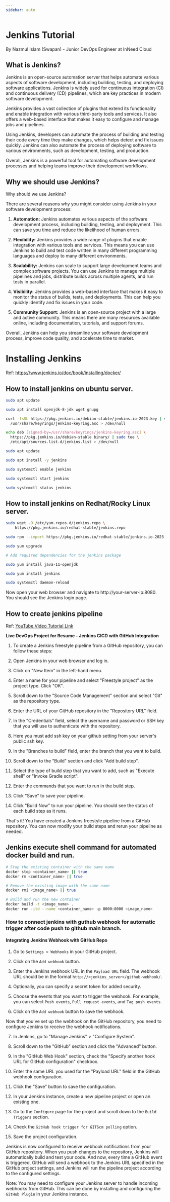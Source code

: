 ```yaml
---
sidebar: auto
---
```


# Jenkins Tutorial

By Nazmul Islam (Swapan) - Junior DevOps Engineer at InNeed Cloud

## What is Jenkins?

Jenkins is an open-source automation server that helps automate various aspects of software development, including building, testing, and deploying software applications. Jenkins is widely used for continuous integration (CI) and continuous delivery (CD) pipelines, which are key practices in modern software development.

Jenkins provides a vast collection of plugins that extend its functionality and enable integration with various third-party tools and services. It also offers a web-based interface that makes it easy to configure and manage jobs and pipelines.

Using Jenkins, developers can automate the process of building and testing their code every time they make changes, which helps detect and fix issues quickly. Jenkins can also automate the process of deploying software to various environments, such as development, testing, and production.

Overall, Jenkins is a powerful tool for automating software development processes and helping teams improve their development workflows.

## Why we should use Jenkins?

Why should we use Jenkins?

There are several reasons why you might consider using Jenkins in your software development process:

1. **Automation:** Jenkins automates various aspects of the software development process, including building, testing, and deployment. This can save you time and reduce the likelihood of human errors.

2. **Flexibility:** Jenkins provides a wide range of plugins that enable integration with various tools and services. This means you can use Jenkins to build and test code written in many different programming languages and deploy to many different environments.

3. **Scalability:** Jenkins can scale to support large development teams and complex software projects. You can use Jenkins to manage multiple pipelines and jobs, distribute builds across multiple agents, and run tests in parallel.

4. **Visibility:** Jenkins provides a web-based interface that makes it easy to monitor the status of builds, tests, and deployments. This can help you quickly identify and fix issues in your code.

5. **Community Support:** Jenkins is an open-source project with a large and active community. This means there are many resources available online, including documentation, tutorials, and support forums.

Overall, Jenkins can help you streamline your software development process, improve code quality, and accelerate time to market.

# Installing Jenkins

Ref: https://www.jenkins.io/doc/book/installing/docker/

## How to install jenkins on ubuntu server.

```sh
sudo apt update

sudo apt install openjdk-8-jdk wget gnupg

curl -fsSL https://pkg.jenkins.io/debian-stable/jenkins.io-2023.key | sudo tee \
  /usr/share/keyrings/jenkins-keyring.asc > /dev/null

echo deb [signed-by=/usr/share/keyrings/jenkins-keyring.asc] \
  https://pkg.jenkins.io/debian-stable binary/ | sudo tee \
  /etc/apt/sources.list.d/jenkins.list > /dev/null

sudo apt update

sudo apt install -y jenkins

sudo systemctl enable jenkins

sudo systemctl start jenkins

sudo systemctl status jenkins
```

## How to install jenkins on Redhat/Rocky Linux server.

```sh
sudo wget -O /etc/yum.repos.d/jenkins.repo \
    https://pkg.jenkins.io/redhat-stable/jenkins.repo

sudo rpm --import https://pkg.jenkins.io/redhat-stable/jenkins.io-2023.key

sudo yum upgrade

# Add required dependencies for the jenkins package

sudo yum install java-11-openjdk

sudo yum install jenkins

sudo systemctl daemon-reload
```

Now open your web browser and navigate to http://your-server-ip:8080. You should see the Jenkins login page.

## How to create jenkins pipeline

Ref: [YouTube Video Tutorial Link](https://www.youtube.com/watch?v=nplH3BzKHPk&t=1s)

**Live DevOps Project for Resume - Jenkins CICD with GitHub Integration**

1. To create a Jenkins freestyle pipeline from a GitHub repository, you can follow these steps:

2. Open Jenkins in your web browser and log in.

3. Click on "New Item" in the left-hand menu.

4. Enter a name for your pipeline and select "Freestyle project" as the project type. Click "OK".

5. Scroll down to the "Source Code Management" section and select "Git" as the repository type.

6. Enter the URL of your GitHub repository in the "Repository URL" field.

7. In the "Credentials" field, select the username and password or SSH key that you will use to authenticate with the repository.

8. Here you must add ssh key on your github setting from your server's public ssh key.

9. In the "Branches to build" field, enter the branch that you want to build.

10. Scroll down to the "Build" section and click "Add build step".

11. Select the type of build step that you want to add, such as "Execute shell" or "Invoke Gradle script".

12. Enter the commands that you want to run in the build step.

13. Click "Save" to save your pipeline.

14. Click "Build Now" to run your pipeline. You should see the status of each build step as it runs.

That's it! You have created a Jenkins freestyle pipeline from a GitHub repository. You can now modify your build steps and rerun your pipeline as needed.

## Jenkins execute shell command for automated docker build and run.

```sh
# Stop the existing container with the same name
docker stop <container_name> || true
docker rm <container_name> || true

# Remove the existing image with the same name
docker rmi <image_name> || true

# Build and run the new container
docker build -t <image_name> .
docker run -itd --name <container_name> -p 8000:8000 <image_name>
```

### How to connect jenkins with guthub webhook for automatic trigger after code push to github main branch.

#### Integrating Jenkins Webhook with GitHub Repo

1. Go to `Settings > Webhooks` in your GitHub project.

2. Click on the `Add webhook` button.

3. Enter the Jenkins webhook URL in the `Payload URL` field. The webhook URL should be in the format `http://<jenkins_server>/github-webhook/`.
4. Optionally, you can specify a secret token for added security.

5. Choose the events that you want to trigger the webhook. For example, you can select `Push events`, `Pull request events`, and `Tag push events`.

6. Click on the `Add webhook` button to save the webhook.

Now that you've set up the webhook on the GitHub repository, you need to configure Jenkins to receive the webhook notifications.

7. In Jenkins, go to "Manage Jenkins" > "Configure System".

8. Scroll down to the "GitHub" section and click the "Advanced" button.

9. In the "GitHub Web Hook" section, check the "Specify another hook URL for GitHub configuration" checkbox.

10. Enter the same URL you used for the "Payload URL" field in the GitHub webhook configuration.

11. Click the "Save" button to save the configuration.

12. In your Jenkins instance, create a new pipeline project or open an existing one.

13. Go to the `Configure` page for the project and scroll down to the `Build Triggers` section.
14. Check the `GitHub hook trigger for GITScm polling` option.

15. Save the project configuration.

Jenkins is now configured to receive webhook notifications from your GitHub repository. When you push changes to the repository, Jenkins will automatically build and test your code. And now, every time a GitHub event is triggered, GitHub will send a webhook to the Jenkins URL specified in the GitHub project settings, and Jenkins will run the pipeline project according to the configured settings.

Note: You may need to configure your Jenkins server to handle incoming webhooks from GitHub. This can be done by installing and configuring the `GitHub Plugin` in your Jenkins instance.
